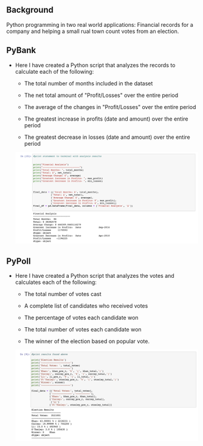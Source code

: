 ## Background

Python programming in two real world applications: Financial records for a company and helping a small rual town count
votes from an election. 


## PyBank

* Here I have created a Python script that analyzes the records to calculate each of the following:

  * The total number of months included in the dataset

  * The net total amount of "Profit/Losses" over the entire period

  * The average of the changes in "Profit/Losses" over the entire period

  * The greatest increase in profits (date and amount) over the entire period

  * The greatest decrease in losses (date and amount) over the entire period
  
  ![PyBank](Images/PyBank%20Screenshot.png)


## PyPoll


* Here I have created a Python script that analyzes the votes and calculates each of the following:

  * The total number of votes cast

  * A complete list of candidates who received votes

  * The percentage of votes each candidate won

  * The total number of votes each candidate won

  * The winner of the election based on popular vote.
  
  ![PyPoll](Images/PyPoll%20Screenshot.png)
